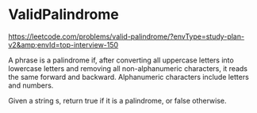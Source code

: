 # ValidPalindrome
https://leetcode.com/problems/valid-palindrome/?envType=study-plan-v2&amp;envId=top-interview-150

A phrase is a palindrome if, after converting all uppercase letters into lowercase letters and removing all non-alphanumeric characters, it reads the same forward and backward. Alphanumeric characters include letters and numbers.
 
Given a string s, return true if it is a palindrome, or false otherwise.
